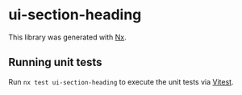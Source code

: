 # ui-section-heading

This library was generated with [Nx](https://nx.dev).

## Running unit tests

Run `nx test ui-section-heading` to execute the unit tests via [Vitest](https://vitest.dev/).
